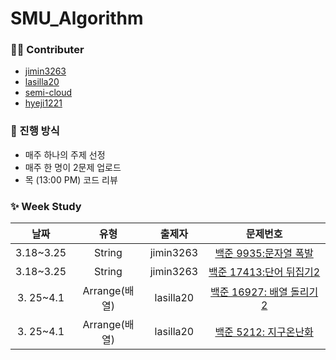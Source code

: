 # SMU_Algorithm

### 🙋‍♀️ Contributer

- [jimin3263](https://github.com/jimin3263)
- [lasilla20](https://github.com/lasilla20)
- [semi-cloud](https://github.com/semi-cloud)
- [hyeji1221](https://github.com/hyeji1221)

### 📖 진행 방식
- 매주 하나의 주제 선정
- 매주 한 명이 2문제 업로드
- 목 (13:00 PM) 코드 리뷰

### ✨ Week Study

|   날짜    |  유형  | 출제자 | 문제번호 |
| :-------: | :----: | :---: | :------: |
| 3.18~3.25 | String | jimin3263 | [백준 9935:문자열 폭발](https://www.acmicpc.net/problem/9935) |
| 3.18~3.25 | String | jimin3263 | [백준 17413:단어 뒤집기2](https://www.acmicpc.net/problem/17413) |
| 3. 25~4.1 | Arrange(배열) | lasilla20 | [백준 16927: 배열 돌리기2](https://www.acmicpc.net/problem/16927) |
| 3. 25~4.1 | Arrange(배열) | lasilla20 | [백준 5212: 지구온난화](https://www.acmicpc.net/problem/5212) |
